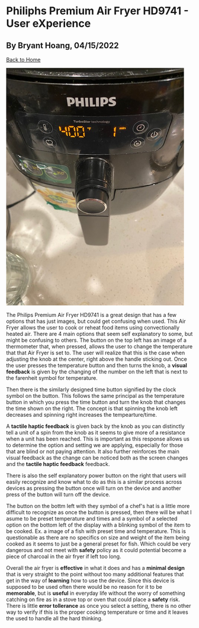 # Philiphs Premium Air Fryer HD9741 - User eXperience

## By Bryant Hoang, 04/15/2022

[Back to Home](https://github.com/UsabilityEngineering/ux-portfolio-bhoang1998)

![](../assets/Air_Fryer.jpg)

The Philips Premium Air Fryer HD9741 is a great design that has a few options that has just images, but could get confusing when used. This Air Fryer allows the user to cook or reheat food items using convectionally heated air. There are 4 main options that seem self explanatory to some, but might be confusing to others. The button on the top left has an image of a thermometer that, when pressed, allows the user to change the temperature that that Air Fryer is set to. The user will realize that this is the case when adjusting the knob at the center, right above the handle sticking out. Once the user presses the temperature button and then turns the knob, a **visual feedback** is given by the changing of the number on the left that is next to the farenheit symbol for temperature. 

Then there is the similarly designed time button signified by the clock symbol on the button. This follows the same principal as the temperature button in which you press the time button and turn the knob that changes the time shown on the right. The concept is that spinning the knob left decreases and spinning right increases the tempearture/time.

A **tactile haptic feedback** is given back by the knob as you can distinctly tell a unit of a spin from the knob as it seems to give more of a resistance when a unit has been reached. This is important as this response allows us to determine the option and setting we are applying, especially for those that are blind or not paying attention. It also further reinforces the main visual feedback as the change can be noticed both as the screen changes and the **tactile haptic feedback** feedback.

There is also the self explanatory power button on the right that users will easily recognize and know what to do as this is a similar process across devices as pressing the button once will turn on the device and another press of the button will turn off the device.

The button on the bottm left with they symbol of a chef's hat is a little more difficult to recognize as once the button is pressed, then there will be what I asume to be preset temperature and times and a symbol of a selected option on the bottom left of the display with a blinking symbol of the item to be cooked. Ex. a image of a fish with preset time and temperature. This is questionable as there are no specifics on size and weight of the item being cooked as it seems to just be a general preset for fish. Which could be very dangerous and not meet with **safety** policy as it could potential become a piece of charcoal in the air fryer if left too long.

Overall the air fryer is **effective** in what it does and has a **minimal design** that is very straight to the point without too many additional features that get in the way of **learning** how to use the device. Since this device is supposed to be used often there would be no reason for it to be **memorable**, but is **useful** in everyday life without the worry of something catching on fire as in a stove top or oven that could place a **safety** risk. There is little **error tollerance** as once you select a setting, there is no other way to verify if this is the proper cooking temperature or time and it leaves the used to handle all the hard thinking.
